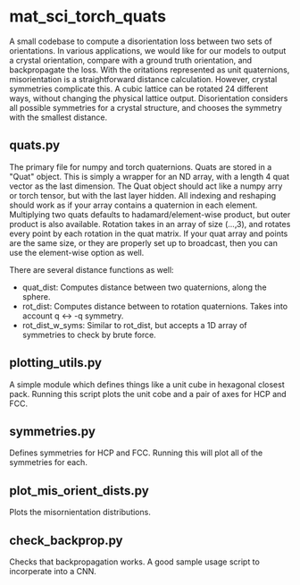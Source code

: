 # mat_sci_torch_quats

A small codebase to compute a disorientation loss between two sets of orientations. In various applications, we would like for our models to output a crystal orientation, compare with a ground truth orientation, and backpropagate the loss. With the oritations represented as unit quaternions, misorientation is a straightforward distance calculation. However, crystal symmetries complicate this. A cubic lattice can be rotated 24 different ways, without changing the physical lattice output. Disorientation considers all possible symmetries for a crystal structure, and chooses the symmetry with the smallest distance.


## quats.py

The primary file for numpy and torch quaternions. Quats are stored in a "Quat" object. This is simply a wrapper for an ND array, with a length 4 quat vector as the last dimension. The Quat object should act like a numpy arry or torch tensor, but with the last layer hidden. All indexing and reshaping should work as if your array contains a quaternion in each element. Multiplying two quats defaults to hadamard/element-wise product, but outer product is also available. Rotation takes in an array of size (...,3), and rotates every point by each rotation in the quat matrix. If your quat array and points are the same size, or they are properly set up to broadcast, then you can use the element-wise option as well.

There are several distance functions as well:
 * quat_dist: Computes distance between two quaternions, along the sphere.
 * rot_dist: Computes distance between to rotation quaternions. Takes into account q <-> -q symmetry.
 * rot_dist_w_syms: Similar to rot_dist, but accepts a 1D array of symmetries to check by brute force.


## plotting_utils.py

A simple module which defines things like a unit cube in hexagonal closest pack. Running this script plots the unit cobe and a pair of axes for HCP and FCC.


## symmetries.py

Defines symmetries for HCP and FCC. Running this will plot all of the symmetries for each.


## plot_mis_orient_dists.py

Plots the misornientation distributions.


## check_backprop.py

Checks that backpropagation works. A good sample usage script to incorperate into a CNN.

